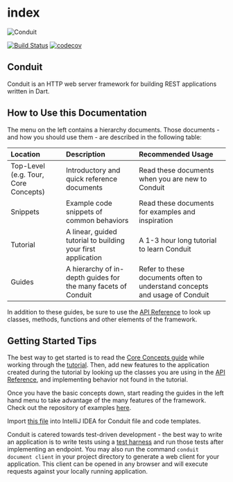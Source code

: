 # index

![Conduit](https://s3.amazonaws.com/conduit-collateral/conduit.png)

[![Build Status](https://travis-ci.org/conduit.dart/conduit.svg?branch=master)](https://travis-ci.org/conduit.dart/conduit) [![codecov](https://codecov.io/gh/conduit.dart/conduit/branch/master/graph/badge.svg)](https://codecov.io/gh/conduit.dart/conduit)

## Conduit

Conduit is an HTTP web server framework for building REST applications written in Dart.

## How to Use this Documentation

The menu on the left contains a hierarchy documents. Those documents - and how you should use them - are described in the following table:

| Location | Description | Recommended Usage |
| :--- | :--- | :--- |
| Top-Level \(e.g. Tour, Core Concepts\) | Introductory and quick reference documents | Read these documents when you are new to Conduit |
| Snippets | Example code snippets of common behaviors | Read these documents for examples and inspiration |
| Tutorial | A linear, guided tutorial to building your first application | A 1-3 hour long tutorial to learn Conduit |
| Guides | A hierarchy of in-depth guides for the many facets of Conduit | Refer to these documents often to understand concepts and usage of Conduit |

In addition to these guides, be sure to use the [API Reference](https://pub.dev/documentation/conduit/latest/) to look up classes, methods, functions and other elements of the framework.

## Getting Started Tips

The best way to get started is to read the [Core Concepts guide](core_concepts.md) while working through the [tutorial](tut/getting-started.md). Then, add new features to the application created during the tutorial by looking up the classes you are using in the [API Reference](https://pub.dev/documentation/conduit/latest/), and implementing behavior not found in the tutorial.

Once you have the basic concepts down, start reading the guides in the left hand menu to take advantage of the many features of the framework. Check out the repository of examples [here](https://github.com/conduit.dart/conduit_examples).

Import [this file](https://s3.amazonaws.com/conduit-intellij/conduit.jar) into IntelliJ IDEA for Conduit file and code templates.

Conduit is catered towards test-driven development - the best way to write an application is to write tests using a [test harness](testing/tests.md) and run those tests after implementing an endpoint. You may also run the command `conduit document client` in your project directory to generate a web client for your application. This client can be opened in any browser and will execute requests against your locally running application.

